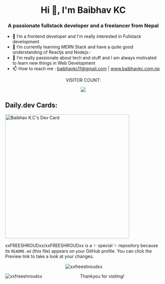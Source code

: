 <h1 align="center">Hi 👋, I'm Baibhav KC</h1>
<h3 align="center">A passionate fullstack developer and a freelancer from Nepal</h3>


- 👀 I’m a frontend developer and I'm really interested in Fullstack development
- 🌱 I’m currently learning MERN Stack and have a quite good understanding of Reactjs and Nodejs💡 
- 💞️ I’m really passionate about tech and stuff and I am always motivated to learn new things in Web Development
- 📫 How to reach me : baibhavkc11@gmail.com | www.baibhavkc.com.np

<p align="center">VISITOR COUNT:</p>
<p align="center"><img src="https://profile-counter.glitch.me/xxfreeshroudxx/count.svg"</p>

<h2>Daily.dev Cards:</h2>
<a href="https://app.daily.dev/baibhavkc89"><img src="https://api.daily.dev/devcards/7596fea9d9984f04b1552e5310600481.png?r=s3x" width="400" alt="Baibhav K.C's Dev Card"/></a>

xxFREESHROUDxx/xxFREESHROUDxx is a ✨ special ✨ repository because its `README.md` (this file) appears on your GitHub profile.
You can click the Preview link to take a look at your changes.
 
<p align="center">&nbsp;<img align="center" src="https://github-readme-stats.vercel.app/api?username=xxfreeshroudxx&show_icons=true&locale=en" alt="xxfreeshroudxx" /></br>

<img align="left" src="https://github-readme-streak-stats.herokuapp.com/?user=xxfreeshroudxx&" alt="xxfreeshroudxx" /></p>

 <p align="center">Thankyou for visiting!</p>
